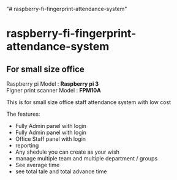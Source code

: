 "# raspberry-fi-fingerprint-attendance-system"
<h1>raspberry-fi-fingerprint-attendance-system</h1>
<h2>For small size office</h2>

Raspberry pi Model : <b>Raspberry pi 3</b><br>
Figner print scanner Model : <b>FPM10A</b>

This is for small size office staff attendance system with low cost


The features:
    <ul>
<li>Fully Admin panel with login</li>
    <li>Fully Admin panel with login</li>
    <li>Office Staff panel with login</li>
    <li>reporting</li>
    <li>Any shedule you can create as your wish</li>
    <li>manage multiple team and multiple department / groups</li>
    <li>See average time </li>
    <li>see total tale and total advance time</li>
</ul>
